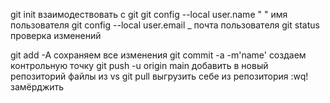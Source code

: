 git init взаимодествовать с git
git config --local user.name " " имя пользователя
git config --local user.email _ почта пользователя
git status проверка изменений

git add -A  сохраняем все изменения
git commit -a -m'name' создаем контрольную точку
git push -u origin main  добавить в новый репозиторий файлы из vs
git pull выгрузить себе из репозитория
:wq! замёрджить 
